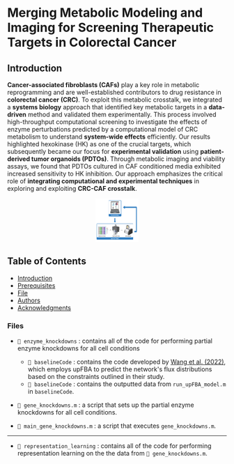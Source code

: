 # Merging Metabolic Modeling and Imaging for Screening Therapeutic Targets in Colorectal Cancer

## Introduction
**Cancer-associated fibroblasts (CAFs)** play a key role in metabolic reprogramming and are well-established contributors to drug resistance in **colorectal cancer (CRC)**. To exploit this metabolic crosstalk, we integrated a **systems biology** approach that identified key metabolic targets in a **data-driven** method and validated them experimentally. This process involved high-throughput computational screening to investigate the effects of enzyme perturbations predicted by a computational model of CRC metabolism to understand **system-wide effects** efficiently. Our results highlighted hexokinase (HK) as one of the crucial targets, which subsequently became our focus for **experimental validation** using **patient-derived tumor organoids (PDTOs)**. Through metabolic imaging and viability assays, we found that PDTOs cultured in CAF conditioned media exhibited increased sensitivity to HK inhibition. Our approach emphasizes the critical role of **integrating computational and experimental techniques** in exploring and exploiting **CRC-CAF crosstalk**.

<div align="center">
  <img src="/images/graphical_abstract.png" alt="summary image" width="100" height="100">
</div>



## Table of Contents
- [Introduction](#introduction)
- [Prerequisites](#prerequisites)
- [File](#files)
- [Authors](#authors)
- [Acknowledgments](#acknowledgments)

### Files
- ` 📁 enzyme_knockdowns ` : contains all of the code for performing partial enzyme knockdowns for all cell conditions
  - ` 📁 baselineCode ` : contains the code developed by [Wang et al. (2022)](https://www.sciencedirect.com/science/article/pii/S1096717621001774?via%3Dihub), which employs upFBA to predict the network's flux distributions based on the constraints outlined in their study.
  - ` 📁 baselineCode ` : contains the outputted data from `run_upFBA_model.m` in `baselineCode`. 

- `📜 gene_knockdowns.m` : a script that sets up the partial enzyme knockdowns for all cell conditions.
- `📜 main_gene_knockdowns.m` : a script that executes `gene_knockdowns.m`.

---

- ` 📁 representation_learning ` : contains all of the code for performing representation learning on the the data from `📜 gene_knockdowns.m`.

